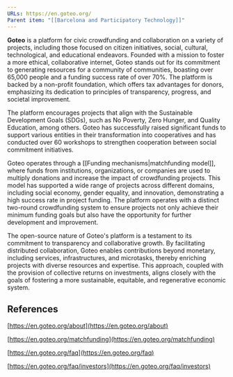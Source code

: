 ```yaml
---
URLs: https://en.goteo.org/
Parent item: "[[Barcelona and Participatory Technology]]"
---
```

**Goteo** is a platform for civic crowdfunding and collaboration on a variety of projects, including those focused on citizen initiatives, social, cultural, technological, and educational endeavors. Founded with a mission to foster a more ethical, collaborative internet, Goteo stands out for its commitment to generating resources for a community of communities, boasting over 65,000 people and a funding success rate of over 70%. The platform is backed by a non-profit foundation, which offers tax advantages for donors, emphasizing its dedication to principles of transparency, progress, and societal improvement.

The platform encourages projects that align with the Sustainable Development Goals (SDGs), such as No Poverty, Zero Hunger, and Quality Education, among others. Goteo has successfully raised significant funds to support various entities in their transformation into cooperatives and has conducted over 60 workshops to strengthen cooperation between social commitment initiatives.

Goteo operates through a [[Funding mechanisms|matchfunding model]], where funds from institutions, organizations, or companies are used to multiply donations and increase the impact of crowdfunding projects. This model has supported a wide range of projects across different domains, including social economy, gender equality, and innovation, demonstrating a high success rate in project funding. The platform operates with a distinct two-round crowdfunding system to ensure projects not only achieve their minimum funding goals but also have the opportunity for further development and improvement.

The open-source nature of Goteo's platform is a testament to its commitment to transparency and collaborative growth. By facilitating distributed collaboration, Goteo enables contributions beyond monetary, including services, infrastructures, and microtasks, thereby enriching projects with diverse resources and expertise. This approach, coupled with the provision of collective returns on investments, aligns closely with the goals of fostering a more sustainable, equitable, and regenerative economic system.

## References

[https://en.goteo.org/about](https://en.goteo.org/about)

[https://en.goteo.org/matchfunding](https://en.goteo.org/matchfunding)

[https://en.goteo.org/faq](https://en.goteo.org/faq)

[https://en.goteo.org/faq/investors](https://en.goteo.org/faq/investors)